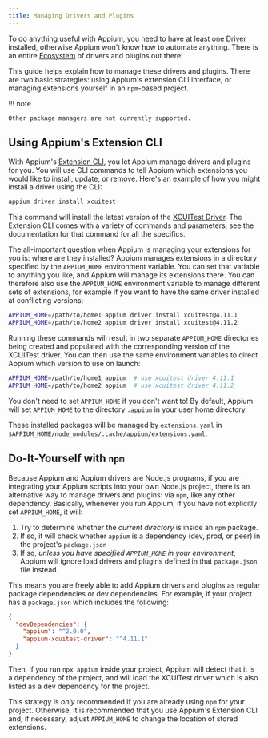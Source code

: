 ```yaml
---
title: Managing Drivers and Plugins
---
```


To do anything useful with Appium, you need to have at least one [Driver](../intro/drivers.md)
installed, otherwise Appium won't know how to automate anything. There is an entire
[Ecosystem](../ecosystem/index.md) of drivers and plugins out there!

This guide helps explain how to manage these drivers and plugins. There are
two basic strategies: using Appium's extension CLI interface, or managing extensions yourself in an
`npm`-based project.

!!! note

    Other package managers are not currently supported.

## Using Appium's Extension CLI

With Appium's [Extension CLI](../reference/cli/extensions.md), you let Appium manage drivers and plugins for
you.  You will use CLI commands to tell Appium which extensions you would like to install, update,
or remove. Here's an example of how you might install a driver using the CLI:

```bash
appium driver install xcuitest
```

This command will install the latest version of the
[XCUITest Driver](https://github.com/appium/appium-xcuitest-driver). The Extension CLI comes with a variety
of commands and parameters; see the documentation for that command for all the specifics.

The all-important question when Appium is managing your extensions for you is: where are they installed?
Appium manages extensions in a directory specified by the `APPIUM_HOME` environment variable. You
can set that variable to anything you like, and Appium will manage its extensions there. You can
therefore also use the `APPIUM_HOME` environment variable to manage different sets of extensions,
for example if you want to have the same driver installed at conflicting versions:

```bash
APPIUM_HOME=/path/to/home1 appium driver install xcuitest@4.11.1
APPIUM_HOME=/path/to/home2 appium driver install xcuitest@4.11.2
```

Running these commands will result in two separate `APPIUM_HOME` directories being created and
populated with the corresponding version of the XCUITest driver. You can then use the same
environment variables to direct Appium which version to use on launch:

```bash
APPIUM_HOME=/path/to/home1 appium  # use xcuitest driver 4.11.1
APPIUM_HOME=/path/to/home2 appium  # use xcuitest driver 4.11.2
```

You don't need to set `APPIUM_HOME` if you don't want to! By default, Appium will set `APPIUM_HOME`
to the directory `.appium` in your user home directory.

These installed packages will be managed by `extensions.yaml` in `$APPIUM_HOME/node_modules/.cache/appium/extensions.yaml`.

## Do-It-Yourself with `npm`

Because Appium and Appium drivers are Node.js programs, if you are integrating your Appium scripts
into your own Node.js project, there is an alternative way to manage drivers and plugins: via `npm`,
like any other dependency. Basically, whenever you run Appium, if you have not explicitly set
`APPIUM_HOME`, it will:

1. Try to determine whether the _current directory_ is inside an `npm` package.
1. If so, it will check whether `appium` is a dependency (dev, prod, or peer) in the project's
   `package.json`
1. If so, _unless you have specified `APPIUM_HOME` in your environment_, Appium will ignore load
   drivers and plugins defined in that `package.json` file instead.

This means you are freely able to add Appium drivers and plugins as regular package dependencies or
dev dependencies. For example, if your project has a `package.json` which includes the following:

```json
{
  "devDependencies": {
    "appium": "^2.0.0",
    "appium-xcuitest-driver": "^4.11.1"
  }
}
```

Then, if you run `npx appium` inside your project, Appium will detect that it is a dependency of
the project, and will load the XCUITest driver which is also listed as a dev dependency for the
project.

This strategy is *only* recommended if you are already using `npm` for your project.
Otherwise, it is recommended that you use Appium's Extension CLI and, if necessary, adjust
`APPIUM_HOME` to change the location of stored extensions.

